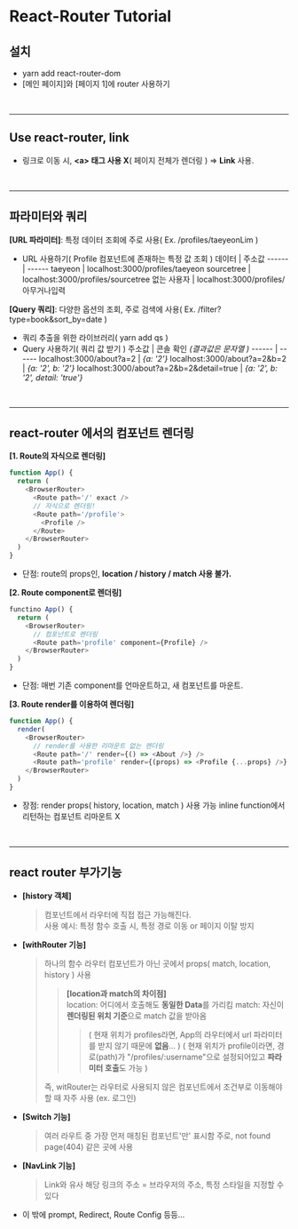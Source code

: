 # React-Router Tutorial

## 설치

- yarn add react-router-dom
- [메인 페이지]와 [페이지 1]에 router 사용하기

<br />

---

## Use react-router, link

- 링크로 이동 시, **\<a\> 태그 사용 X**( 페이지 전체가 렌더링 )
  => **Link** 사용.

<br />

---

## 파라미터와 쿼리

**[URL 파라미터]**: 특정 데이터 조회에 주로 사용( Ex. /profiles/taeyeonLim )

- URL 사용하기( Profile 컴포넌트에 존재하는 특정 값 조회 )
  데이터 | 주소값
  ------ | ------
  taeyeon | localhost:3000/profiles/taeyeon
  sourcetree | localhost:3000/profiles/sourcetree
  없는 사용자 | localhost:3000/profiles/아무거나입력

**[Query 쿼리]**: 다양한 옵션의 조회, 주로 검색에 사용( Ex. /filter?type=book&sort_by=date )

- 쿼리 추출을 위한 라이브러리( yarn add qs )
- Query 사용하기( 쿼리 값 받기 )
  주소값 | 콘솔 확인 _(결과값은 문자열 )_
  ------ | ------
  localhost:3000/about?a=2 | _{a: '2'}_
  localhost:3000/about?a=2&b=2 | _{a: '2', b: '2'}_
  localhost:3000/about?a=2&b=2&detail=true | _{a: '2', b: '2', detail: 'true'}_

<br />

---

## react-router 에서의 컴포넌트 렌더링

**[1. Route의 자식으로 렌더링]**

```javaScript
function App() {
  return (
    <BrowserRouter>
      <Route path='/' exact />
      // 자식으로 렌더링!
      <Route path='/profile'>
        <Profile />
      </Route>
    </BrowserRouter>
  )
}
```

- 단점:
  route의 props인, **location / history / match 사용 불가.**

**[2. Route component로 렌더링]**

```javaScript
functino App() {
  return (
    <BrowserRouter>
      // 컴포넌트로 렌더링
      <Route path='profile' component={Profile} />
    </BrowserRouter>
  )
}
```

- 단점:
  매번 기존 component를 언마운트하고, 새 컴포넌트를 마운트.

**[3. Route render를 이용하여 렌더링]**

```javaScript
function App() {
  render(
    <BrowserRouter>
      // render를 사용한 리마운트 없는 렌더링
      <Route path='/' render={() => <About />} />
      <Route path='profile' render={(props) => <Profile {...props} />} />
    </BrowserRouter>
  )
}
```

- 장점:
  render props( history, location, match ) 사용 가능
  inline function에서 리턴하는 컴포넌트 리마운트 X

<br />

---

## react router 부가기능

- **[history 객체]**

  > 컴포넌트에서 라우터에 직접 접근 가능해진다.  
  > 사용 예시: 특정 함수 호출 시, 특정 경로 이동 or 페이지 이탈 방지<br/>

- **[withRouter 기능]**

  > 하나의 함수
  > 라우터 컴포넌트가 아닌 곳에서 props( match, location, history ) 사용
  >
  > > **[location과 match의 차이점]**  
  > > location: 어디에서 호출해도 **동일한 Data**를 가리킴
  > > match: 자신이 **렌더링된 위치 기준**으로 match 값을 받아옴
  > >
  > > > ( 현재 위치가 profiles라면, App의 라우터에서 url 파라미터를 받지 않기 때문에 **없음**... )
  > > > ( 현재 위치가 profile이라면, 경로(path)가 "/profiles/:username"으로 설정되어있고 **파라미터 호출**도 가능 )
  >
  > 즉, witRouter는 라우터로 사용되지 않은 컴포넌트에서 조건부로 이동해야할 때 자주 사용 (ex. 로그인)

- **[Switch 기능]**

  > 여러 라우트 중 가장 먼저 매칭된 컴포넌트'만' 표시함
  > 주로, not found page(404) 같은 곳에 사용

- **[NavLink 기능]**

  > Link와 유사
  > 해당 링크의 주소 = 브라우저의 주소, 특정 스타일을 지정할 수 있다

- 이 밖에 prompt, Redirect, Route Config 등등...

<br/><br/>
